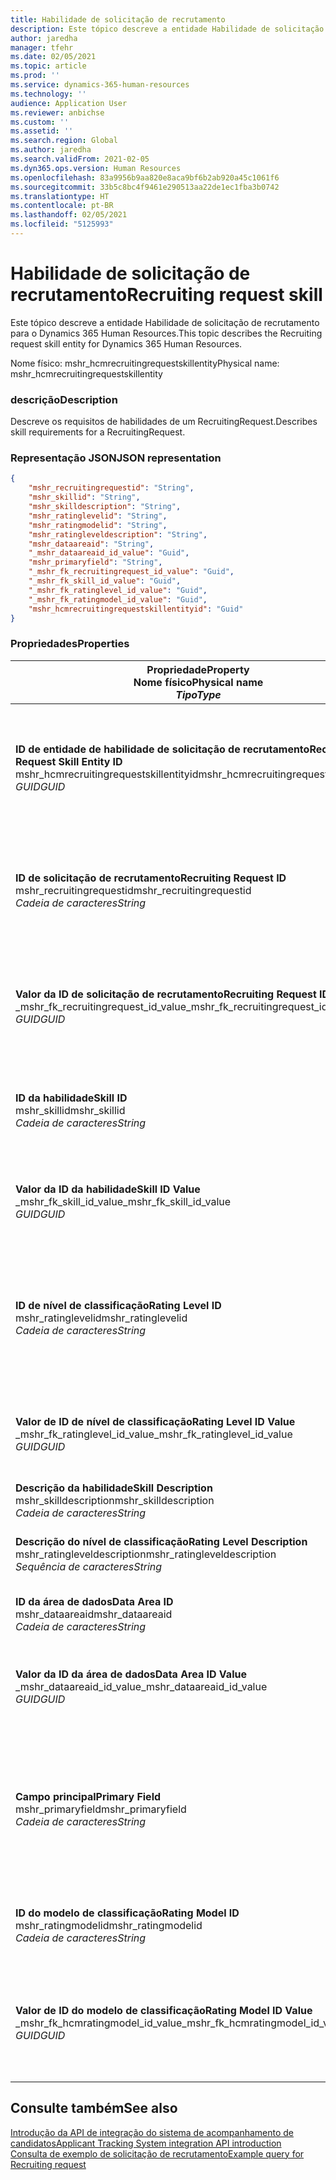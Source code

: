 ```yaml
---
title: Habilidade de solicitação de recrutamento
description: Este tópico descreve a entidade Habilidade de solicitação de recrutamento para o Dynamics 365 Human Resources.
author: jaredha
manager: tfehr
ms.date: 02/05/2021
ms.topic: article
ms.prod: ''
ms.service: dynamics-365-human-resources
ms.technology: ''
audience: Application User
ms.reviewer: anbichse
ms.custom: ''
ms.assetid: ''
ms.search.region: Global
ms.author: jaredha
ms.search.validFrom: 2021-02-05
ms.dyn365.ops.version: Human Resources
ms.openlocfilehash: 83a9956b9aa820e8aca9bf6b2ab920a45c1061f6
ms.sourcegitcommit: 33b5c8bc4f9461e290513aa22de1ec1fba3b0742
ms.translationtype: HT
ms.contentlocale: pt-BR
ms.lasthandoff: 02/05/2021
ms.locfileid: "5125993"
---
```

# <a name="recruiting-request-skill"></a><span data-ttu-id="5619c-103">Habilidade de solicitação de recrutamento</span><span class="sxs-lookup"><span data-stu-id="5619c-103">Recruiting request skill</span></span>

<span data-ttu-id="5619c-104">Este tópico descreve a entidade Habilidade de solicitação de recrutamento para o Dynamics 365 Human Resources.</span><span class="sxs-lookup"><span data-stu-id="5619c-104">This topic describes the Recruiting request skill entity for Dynamics 365 Human Resources.</span></span>

<span data-ttu-id="5619c-105">Nome físico: mshr_hcmrecruitingrequestskillentity</span><span class="sxs-lookup"><span data-stu-id="5619c-105">Physical name: mshr_hcmrecruitingrequestskillentity</span></span>

### <a name="description"></a><span data-ttu-id="5619c-106">descrição</span><span class="sxs-lookup"><span data-stu-id="5619c-106">Description</span></span>

<span data-ttu-id="5619c-107">Descreve os requisitos de habilidades de um RecruitingRequest.</span><span class="sxs-lookup"><span data-stu-id="5619c-107">Describes skill requirements for a RecruitingRequest.</span></span>

### <a name="json-representation"></a><span data-ttu-id="5619c-108">Representação JSON</span><span class="sxs-lookup"><span data-stu-id="5619c-108">JSON representation</span></span>

```json
{
    "mshr_recruitingrequestid": "String",
    "mshr_skillid": "String",
    "mshr_skilldescription": "String",
    "mshr_ratinglevelid": "String",
    "mshr_ratingmodelid": "String",
    "mshr_ratingleveldescription": "String",
    "mshr_dataareaid": "String",
    "_mshr_dataareaid_id_value": "Guid",
    "mshr_primaryfield": "String",
    "_mshr_fk_recruitingrequest_id_value": "Guid",
    "_mshr_fk_skill_id_value": "Guid",
    "_mshr_fk_ratinglevel_id_value": "Guid",
    "_mshr_fk_ratingmodel_id_value": "Guid",
    "mshr_hcmrecruitingrequestskillentityid": "Guid"
}
```

### <a name="properties"></a><span data-ttu-id="5619c-109">Propriedades</span><span class="sxs-lookup"><span data-stu-id="5619c-109">Properties</span></span>

| <span data-ttu-id="5619c-110">Propriedade</span><span class="sxs-lookup"><span data-stu-id="5619c-110">Property</span></span><br><span data-ttu-id="5619c-111">**Nome físico**</span><span class="sxs-lookup"><span data-stu-id="5619c-111">**Physical name**</span></span><br><span data-ttu-id="5619c-112">**_Tipo_**</span><span class="sxs-lookup"><span data-stu-id="5619c-112">**_Type_**</span></span> | <span data-ttu-id="5619c-113">Usar</span><span class="sxs-lookup"><span data-stu-id="5619c-113">Use</span></span> | <span data-ttu-id="5619c-114">Descrição</span><span class="sxs-lookup"><span data-stu-id="5619c-114">Description</span></span> |
| --- | --- | --- |
| <span data-ttu-id="5619c-115">**ID de entidade de habilidade de solicitação de recrutamento**</span><span class="sxs-lookup"><span data-stu-id="5619c-115">**Recruiting Request Skill Entity ID**</span></span><br><span data-ttu-id="5619c-116">mshr_hcmrecruitingrequestskillentityid</span><span class="sxs-lookup"><span data-stu-id="5619c-116">mshr_hcmrecruitingrequestskillentityid</span></span><br><span data-ttu-id="5619c-117">*GUID*</span><span class="sxs-lookup"><span data-stu-id="5619c-117">*GUID*</span></span> | <span data-ttu-id="5619c-118">Somente leitura</span><span class="sxs-lookup"><span data-stu-id="5619c-118">Read-only</span></span><br><span data-ttu-id="5619c-119">Obrigatório</span><span class="sxs-lookup"><span data-stu-id="5619c-119">Required</span></span> | <span data-ttu-id="5619c-120">Identificador exclusivo gerado pelo sistema para o registro **Habilidade de Solicitação de Recrutamento**.</span><span class="sxs-lookup"><span data-stu-id="5619c-120">System-generated unique identifier for the **Recruiting Request Skill** record.</span></span> |
| <span data-ttu-id="5619c-121">**ID de solicitação de recrutamento**</span><span class="sxs-lookup"><span data-stu-id="5619c-121">**Recruiting Request ID**</span></span><br><span data-ttu-id="5619c-122">mshr_recruitingrequestid</span><span class="sxs-lookup"><span data-stu-id="5619c-122">mshr_recruitingrequestid</span></span><br><span data-ttu-id="5619c-123">*Cadeia de caracteres*</span><span class="sxs-lookup"><span data-stu-id="5619c-123">*String*</span></span> | <span data-ttu-id="5619c-124">Gravação única</span><span class="sxs-lookup"><span data-stu-id="5619c-124">Write-once</span></span><br><span data-ttu-id="5619c-125">Obrigatório</span><span class="sxs-lookup"><span data-stu-id="5619c-125">Required</span></span> | <span data-ttu-id="5619c-126">O identificador exclusivo legível pelo usuário da solicitação de recrutamento associada.</span><span class="sxs-lookup"><span data-stu-id="5619c-126">The user-readable unique identifier of the associated recruiting request.</span></span> |
| <span data-ttu-id="5619c-127">**Valor da ID de solicitação de recrutamento**</span><span class="sxs-lookup"><span data-stu-id="5619c-127">**Recruiting Request ID Value**</span></span><br><span data-ttu-id="5619c-128">_mshr_fk_recruitingrequest_id_value</span><span class="sxs-lookup"><span data-stu-id="5619c-128">_mshr_fk_recruitingrequest_id_value</span></span><br><span data-ttu-id="5619c-129">*GUID*</span><span class="sxs-lookup"><span data-stu-id="5619c-129">*GUID*</span></span> | <span data-ttu-id="5619c-130">Somente leitura</span><span class="sxs-lookup"><span data-stu-id="5619c-130">Read-only</span></span><br><span data-ttu-id="5619c-131">Obrigatório</span><span class="sxs-lookup"><span data-stu-id="5619c-131">Required</span></span><br> <span data-ttu-id="5619c-132">Chave estrangeira: entidade mshr_hcmrecruitingrequestentityid de mshr_hcmrecruitingrequestentity</span><span class="sxs-lookup"><span data-stu-id="5619c-132">Foreign key: mshr_hcmrecruitingrequestentityid of mshr_hcmrecruitingrequestentity entity</span></span> | <span data-ttu-id="5619c-133">O identificador exclusivo gerado pelo sistema da solicitação de recrutamento associada.</span><span class="sxs-lookup"><span data-stu-id="5619c-133">System-generated unique identifier of the associated recruiting request.</span></span> |
| <span data-ttu-id="5619c-134">**ID da habilidade**</span><span class="sxs-lookup"><span data-stu-id="5619c-134">**Skill ID**</span></span><br><span data-ttu-id="5619c-135">mshr_skillid</span><span class="sxs-lookup"><span data-stu-id="5619c-135">mshr_skillid</span></span><br><span data-ttu-id="5619c-136">*Cadeia de caracteres*</span><span class="sxs-lookup"><span data-stu-id="5619c-136">*String*</span></span><br> | <span data-ttu-id="5619c-137">Gravação única</span><span class="sxs-lookup"><span data-stu-id="5619c-137">Write-once</span></span><br><span data-ttu-id="5619c-138">Obrigatório</span><span class="sxs-lookup"><span data-stu-id="5619c-138">Required</span></span> | <span data-ttu-id="5619c-139">O identificador exclusivo legível pelo usuário da habilidade necessária.</span><span class="sxs-lookup"><span data-stu-id="5619c-139">The user-readable unique identifier of the required skill.</span></span> |
| <span data-ttu-id="5619c-140">**Valor da ID da habilidade**</span><span class="sxs-lookup"><span data-stu-id="5619c-140">**Skill ID Value**</span></span><br><span data-ttu-id="5619c-141">_mshr_fk_skill_id_value</span><span class="sxs-lookup"><span data-stu-id="5619c-141">_mshr_fk_skill_id_value</span></span><br><span data-ttu-id="5619c-142">*GUID*</span><span class="sxs-lookup"><span data-stu-id="5619c-142">*GUID*</span></span> | <span data-ttu-id="5619c-143">Somente leitura</span><span class="sxs-lookup"><span data-stu-id="5619c-143">Read-only</span></span><br><span data-ttu-id="5619c-144">Obrigatório</span><span class="sxs-lookup"><span data-stu-id="5619c-144">Required</span></span><br><span data-ttu-id="5619c-145">Chave estrangeira: entidade mshr_hcmskillentityid de mshr_hcmskillentity</span><span class="sxs-lookup"><span data-stu-id="5619c-145">Foreign key: mshr_hcmskillentityid of mshr_hcmskillentity entity</span></span> | <span data-ttu-id="5619c-146">Identificador exclusivo gerado pelo sistema da habilidade necessária.</span><span class="sxs-lookup"><span data-stu-id="5619c-146">System-generated unique identifier of the required skill.</span></span> |
| <span data-ttu-id="5619c-147">**ID de nível de classificação**</span><span class="sxs-lookup"><span data-stu-id="5619c-147">**Rating Level ID**</span></span><br><span data-ttu-id="5619c-148">mshr_ratinglevelid</span><span class="sxs-lookup"><span data-stu-id="5619c-148">mshr_ratinglevelid</span></span><br><span data-ttu-id="5619c-149">*Cadeia de caracteres*</span><span class="sxs-lookup"><span data-stu-id="5619c-149">*String*</span></span> | <span data-ttu-id="5619c-150">Gravação única</span><span class="sxs-lookup"><span data-stu-id="5619c-150">Write-once</span></span><br><span data-ttu-id="5619c-151">Opcional</span><span class="sxs-lookup"><span data-stu-id="5619c-151">Optional</span></span> | <span data-ttu-id="5619c-152">O valor do nível de habilidade necessário selecionado para o trabalho, com base no modelo de classificação atribuído à habilidade.</span><span class="sxs-lookup"><span data-stu-id="5619c-152">The required skill level value selected for the job, based on the rating model assigned to the skill.</span></span> |
| <span data-ttu-id="5619c-153">**Valor de ID de nível de classificação**</span><span class="sxs-lookup"><span data-stu-id="5619c-153">**Rating Level ID Value**</span></span><br><span data-ttu-id="5619c-154">_mshr_fk_ratinglevel_id_value</span><span class="sxs-lookup"><span data-stu-id="5619c-154">_mshr_fk_ratinglevel_id_value</span></span><br><span data-ttu-id="5619c-155">*GUID*</span><span class="sxs-lookup"><span data-stu-id="5619c-155">*GUID*</span></span> | <span data-ttu-id="5619c-156">Somente leitura</span><span class="sxs-lookup"><span data-stu-id="5619c-156">Read-only</span></span><br><span data-ttu-id="5619c-157">Opcional</span><span class="sxs-lookup"><span data-stu-id="5619c-157">Optional</span></span><br><span data-ttu-id="5619c-158">Chave estrangeira: entidade mshr_hcmratinglevelentityid de mshr_hcmratinglevelentity</span><span class="sxs-lookup"><span data-stu-id="5619c-158">Foreign key: mshr_hcmratinglevelentityid of mshr_hcmratinglevelentity entity</span></span> | <span data-ttu-id="5619c-159">Um identificador exclusivo gerado pelo sistema para o nível.</span><span class="sxs-lookup"><span data-stu-id="5619c-159">System-generated unique identifier for the level.</span></span> |
| <span data-ttu-id="5619c-160">**Descrição da habilidade**</span><span class="sxs-lookup"><span data-stu-id="5619c-160">**Skill Description**</span></span><br><span data-ttu-id="5619c-161">mshr_skilldescription</span><span class="sxs-lookup"><span data-stu-id="5619c-161">mshr_skilldescription</span></span><br><span data-ttu-id="5619c-162">*Cadeia de caracteres*</span><span class="sxs-lookup"><span data-stu-id="5619c-162">*String*</span></span> | <span data-ttu-id="5619c-163">Somente leitura</span><span class="sxs-lookup"><span data-stu-id="5619c-163">Read-only</span></span><br><span data-ttu-id="5619c-164">Obrigatório</span><span class="sxs-lookup"><span data-stu-id="5619c-164">Required</span></span> | <span data-ttu-id="5619c-165">A descrição da habilidade.</span><span class="sxs-lookup"><span data-stu-id="5619c-165">The skill description.</span></span> |
| <span data-ttu-id="5619c-166">**Descrição do nível de classificação**</span><span class="sxs-lookup"><span data-stu-id="5619c-166">**Rating Level Description**</span></span><br><span data-ttu-id="5619c-167">mshr_ratingleveldescription</span><span class="sxs-lookup"><span data-stu-id="5619c-167">mshr_ratingleveldescription</span></span><br><span data-ttu-id="5619c-168">*Sequência de caracteres*</span><span class="sxs-lookup"><span data-stu-id="5619c-168">*String*</span></span> | <span data-ttu-id="5619c-169">Somente leitura</span><span class="sxs-lookup"><span data-stu-id="5619c-169">Read-only</span></span><br><span data-ttu-id="5619c-170">Opcional</span><span class="sxs-lookup"><span data-stu-id="5619c-170">Optional</span></span> | <span data-ttu-id="5619c-171">A descrição do nível de habilidade selecionado.</span><span class="sxs-lookup"><span data-stu-id="5619c-171">The description of the selected skill level.</span></span> |
| <span data-ttu-id="5619c-172">**ID da área de dados**</span><span class="sxs-lookup"><span data-stu-id="5619c-172">**Data Area ID**</span></span><br><span data-ttu-id="5619c-173">mshr_dataareaid</span><span class="sxs-lookup"><span data-stu-id="5619c-173">mshr_dataareaid</span></span><br><span data-ttu-id="5619c-174">*Cadeia de caracteres*</span><span class="sxs-lookup"><span data-stu-id="5619c-174">*String*</span></span> | <span data-ttu-id="5619c-175">Ler/gravar</span><span class="sxs-lookup"><span data-stu-id="5619c-175">Read/write</span></span><br><span data-ttu-id="5619c-176">Opcional</span><span class="sxs-lookup"><span data-stu-id="5619c-176">Optional</span></span> | <span data-ttu-id="5619c-177">Especifica a entidade legal (empresa).</span><span class="sxs-lookup"><span data-stu-id="5619c-177">Specifies the legal entity (company).</span></span> |
| <span data-ttu-id="5619c-178">**Valor da ID da área de dados**</span><span class="sxs-lookup"><span data-stu-id="5619c-178">**Data Area ID Value**</span></span><br><span data-ttu-id="5619c-179">_mshr_dataareaid_id_value</span><span class="sxs-lookup"><span data-stu-id="5619c-179">_mshr_dataareaid_id_value</span></span><br><span data-ttu-id="5619c-180">*GUID*</span><span class="sxs-lookup"><span data-stu-id="5619c-180">*GUID*</span></span> | <span data-ttu-id="5619c-181">Somente leitura</span><span class="sxs-lookup"><span data-stu-id="5619c-181">Read-only</span></span><br><span data-ttu-id="5619c-182">Opcional</span><span class="sxs-lookup"><span data-stu-id="5619c-182">Optional</span></span><br><span data-ttu-id="5619c-183">Chave estrangeira: cdm_companyid da entidade cdm_company</span><span class="sxs-lookup"><span data-stu-id="5619c-183">Foreign key: cdm_companyid of cdm_company entity</span></span> | <span data-ttu-id="5619c-184">Valor GUID gerado pelo sistema identificando a entidade legal (empresa).</span><span class="sxs-lookup"><span data-stu-id="5619c-184">System-generated GUID value identifying the legal entity (company).</span></span> |
| <span data-ttu-id="5619c-185">**Campo principal**</span><span class="sxs-lookup"><span data-stu-id="5619c-185">**Primary Field**</span></span><br><span data-ttu-id="5619c-186">mshr_primaryfield</span><span class="sxs-lookup"><span data-stu-id="5619c-186">mshr_primaryfield</span></span><br><span data-ttu-id="5619c-187">*Cadeia de caracteres*</span><span class="sxs-lookup"><span data-stu-id="5619c-187">*String*</span></span> | <span data-ttu-id="5619c-188">Somente leitura</span><span class="sxs-lookup"><span data-stu-id="5619c-188">Read-only</span></span><br><span data-ttu-id="5619c-189">Obrigatório</span><span class="sxs-lookup"><span data-stu-id="5619c-189">Required</span></span> | <span data-ttu-id="5619c-190">A concatenação do valor de solicitação de recrutamento, a ID de habilidade como outro método para identificar o registro de forma exclusiva.</span><span class="sxs-lookup"><span data-stu-id="5619c-190">Concatenation of Recruiting Request value and Skill ID as another method to uniquely identify the record.</span></span> |
| <span data-ttu-id="5619c-191">**ID do modelo de classificação**</span><span class="sxs-lookup"><span data-stu-id="5619c-191">**Rating Model ID**</span></span><br><span data-ttu-id="5619c-192">mshr_ratingmodelid</span><span class="sxs-lookup"><span data-stu-id="5619c-192">mshr_ratingmodelid</span></span><br><span data-ttu-id="5619c-193">*Cadeia de caracteres*</span><span class="sxs-lookup"><span data-stu-id="5619c-193">*String*</span></span> | <span data-ttu-id="5619c-194">Ler/gravar</span><span class="sxs-lookup"><span data-stu-id="5619c-194">Read-write</span></span><br><span data-ttu-id="5619c-195">Obrigatório</span><span class="sxs-lookup"><span data-stu-id="5619c-195">Required</span></span> | <span data-ttu-id="5619c-196">O modelo de classificação usado para classificar a habilidade.</span><span class="sxs-lookup"><span data-stu-id="5619c-196">The rating model used to rate the skill.</span></span> |
| <span data-ttu-id="5619c-197">**Valor de ID do modelo de classificação**</span><span class="sxs-lookup"><span data-stu-id="5619c-197">**Rating Model ID Value**</span></span><br><span data-ttu-id="5619c-198">_mshr_fk_hcmratingmodel_id_value</span><span class="sxs-lookup"><span data-stu-id="5619c-198">_mshr_fk_hcmratingmodel_id_value</span></span><br><span data-ttu-id="5619c-199">*GUID*</span><span class="sxs-lookup"><span data-stu-id="5619c-199">*GUID*</span></span> | <span data-ttu-id="5619c-200">Somente leitura</span><span class="sxs-lookup"><span data-stu-id="5619c-200">Read-only</span></span><br><span data-ttu-id="5619c-201">Obrigatório</span><span class="sxs-lookup"><span data-stu-id="5619c-201">Required</span></span><br><span data-ttu-id="5619c-202">Chave estrangeira: entidade mshr_hcmratingmodelentityid de mshr_hcmratingmodelentity</span><span class="sxs-lookup"><span data-stu-id="5619c-202">Foreign key: mshr_hcmratingmodelentityid of mshr_hcmratingmodelentity entity</span></span> | <span data-ttu-id="5619c-203">Identificador exclusivo gerado pelo sistema do modelo de classificação usado para classificar a habilidade.</span><span class="sxs-lookup"><span data-stu-id="5619c-203">System-generated unique identifier of the rating model used to rate the skill.</span></span> |

## <a name="see-also"></a><span data-ttu-id="5619c-204">Consulte também</span><span class="sxs-lookup"><span data-stu-id="5619c-204">See also</span></span>

[<span data-ttu-id="5619c-205">Introdução da API de integração do sistema de acompanhamento de candidatos</span><span class="sxs-lookup"><span data-stu-id="5619c-205">Applicant Tracking System integration API introduction</span></span>](hr-admin-integration-ats-api-introduction.md)<br>
[<span data-ttu-id="5619c-206">Consulta de exemplo de solicitação de recrutamento</span><span class="sxs-lookup"><span data-stu-id="5619c-206">Example query for Recruiting request</span></span>](hr-admin-integration-ats-api-recruiting-request-example-query.md)
